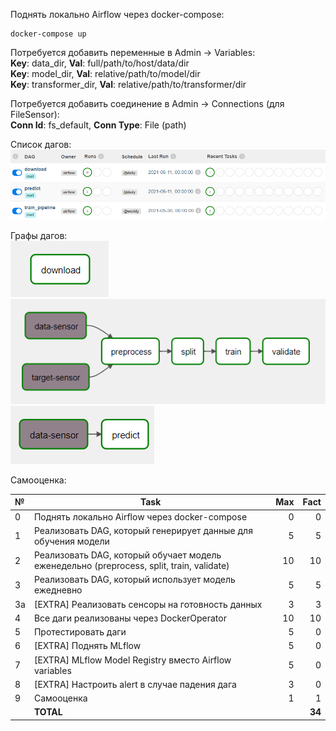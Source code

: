 Поднять локально Airflow через docker-compose:
~~~
docker-compose up
~~~
Потребуется добавить переменные в Admin -> Variables:<br>
**Key**: data_dir, **Val**: full/path/to/host/data/dir<br>
**Key**: model_dir, **Val**: relative/path/to/model/dir<br>
**Key**: transformer_dir, **Val**: relative/path/to/transformer/dir<br>

Потребуется добавить соединение в Admin -> Connections (для FileSensor):<br>
**Conn Id**: fs_default, **Conn Type**: File (path)<br>

Список дагов:<br>
![Dags list](screenshots/dags-list.png)

Графы дагов:<br>
![Dag download](screenshots/dag-download.png)
![Dag train](screenshots/dag-train.png)
![Dag predict](screenshots/dag-predict.png)

Самооценка:

| №   | Task | Max | Fact |
|:--- | ------ | ---:| ----:|
|   0 | Поднять локально Airflow через docker-compose | 0 | 0 |
|   1 | Реализовать DAG, который генерирует данные для обучения модели | 5 | 5 |
|   2 | Реализовать DAG, который обучает модель еженедельно (preprocess, split, train, validate) | 10 | 10 |
|   3 | Реализовать DAG, который использует модель ежедневно | 5 | 5 |
|  3a | [EXTRA] Реализовать сенсоры на готовность данных | 3 | 3 |
|   4 | Все даги реализованы через DockerOperator | 10 | 10 |
|   5 | Протестировать даги | 5 | 0 |
|   6 | [EXTRA] Поднять MLflow | 5 | 0 |
|   7 | [EXTRA] MLflow Model Registry вместо Airflow variables | 5 | 0 |
|   8 | [EXTRA] Настроить alert в случае падения дага | 3 | 0 |
|   9 | Самооценка | 1 | 1 |
|     | **TOTAL** | | **34** |

